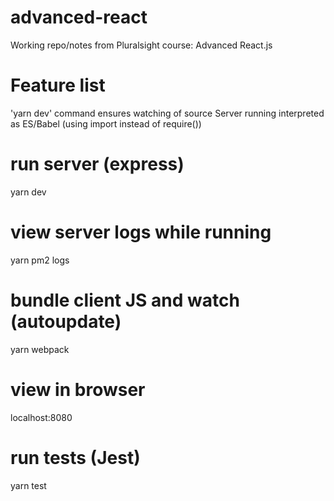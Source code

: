 # advanced-react
Working repo/notes from Pluralsight course: Advanced React.js

# Feature list
'yarn dev' command ensures watching of source
Server running interpreted as ES/Babel (using import instead of require())

# run server (express)
yarn dev

# view server logs while running
yarn pm2 logs

# bundle client JS and watch (autoupdate)
yarn webpack

# view in browser
localhost:8080

# run tests (Jest)
yarn test
